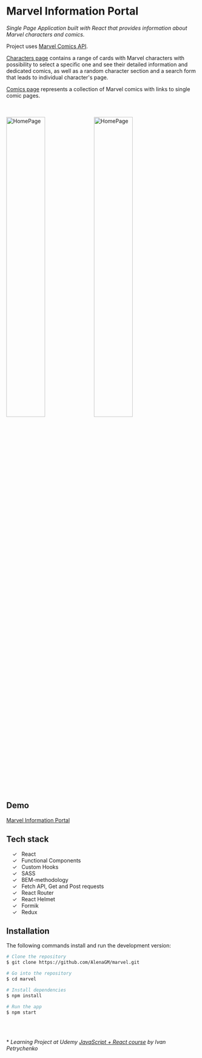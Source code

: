 #  Marvel Information Portal

_Single Page Application built with React that provides information about Marvel characters and comics._

Project uses [Marvel Comics API].

[Characters page] contains a range of cards with Marvel characters with possibility to select a specific one and see their detailed information and dedicated comics, as well as a random character section and a search form that leads to individual character's page.

[Comics page] represents a collection of Marvel comics with links to single comic pages.

<br><br>
<img width="45%" alt="HomePage" src="../main/screenshots/captureweb.jpeg">
<img width="45%" alt="HomePage" src="../main/screenshots/capturewebcomics.jpeg">
<br><br>

## Demo

 [Marvel Information Portal]
 

## Tech stack

&nbsp;&nbsp;&nbsp;&nbsp;&check;&nbsp;&nbsp; React<br>
&nbsp;&nbsp;&nbsp;&nbsp;&check;&nbsp;&nbsp; Functional Components<br>
&nbsp;&nbsp;&nbsp;&nbsp;&check;&nbsp;&nbsp; Custom Hooks<br>
&nbsp;&nbsp;&nbsp;&nbsp;&check;&nbsp;&nbsp; SASS<br>
&nbsp;&nbsp;&nbsp;&nbsp;&check;&nbsp;&nbsp; BEM-methodology<br>
&nbsp;&nbsp;&nbsp;&nbsp;&check;&nbsp;&nbsp; Fetch API, Get and Post requests<br>
&nbsp;&nbsp;&nbsp;&nbsp;&check;&nbsp;&nbsp; React Router<br>
&nbsp;&nbsp;&nbsp;&nbsp;&check;&nbsp;&nbsp; React Helmet<br>
&nbsp;&nbsp;&nbsp;&nbsp;&check;&nbsp;&nbsp; Formik<br>
&nbsp;&nbsp;&nbsp;&nbsp;&check;&nbsp;&nbsp; Redux<br>


## Installation

The following commands install and run the development version:

```bash
# Clone the repository
$ git clone https://github.com/AlenaGM/marvel.git

# Go into the repository
$ cd marvel

# Install dependencies
$ npm install

# Run the app
$ npm start
```
<br><br>
  
  \* _Learning Project at Udemy [JavaScript + React course] by Ivan Petrychenko_ 
  
   [Marvel Information Portal]: <https://alenagm.github.io/marvel/>
   [Characters page]: <https://alenagm.github.io/marvel/>
   [Comics page]: <https://alenagm.github.io/marvel/comics>
   [JavaScript + React course]: <https://www.udemy.com/course/javascript_full/>
   [Marvel Comics API]: <https://developer.marvel.com/>
